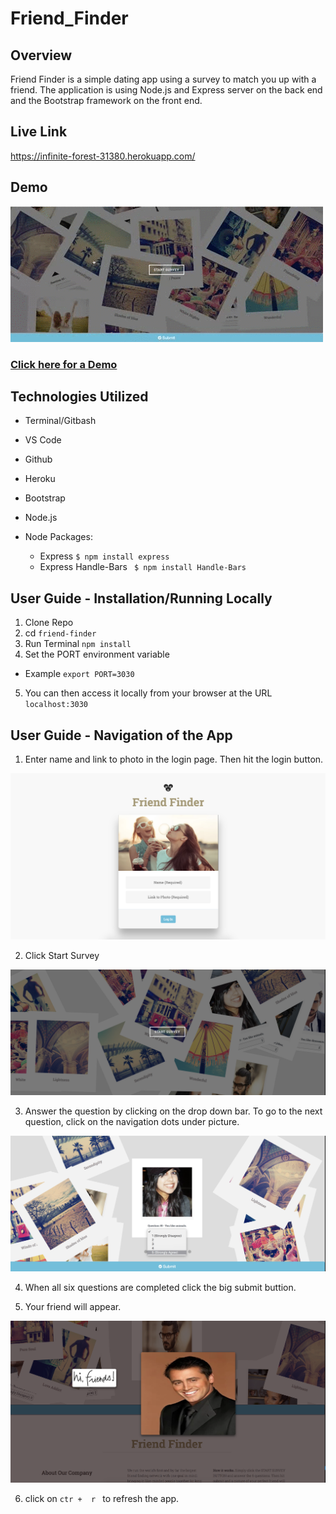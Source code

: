 # Friend_Finder

## Overview
Friend Finder is a simple dating app using a survey to match you up with a friend. The application is using Node.js and Express server on the back end and the Bootstrap framework on the front end.

## Live Link
https://infinite-forest-31380.herokuapp.com/

## Demo

![Demo](https://github.com/Didi1081/Friend_Finder/blob/master/friendfinder.gif)

### <a href="https://drive.google.com/file/d/1q-segiVV4eBRqFYP0YW_-jw1dDKZmLKN/view"> Click here for a Demo</a>


## Technologies Utilized

* Terminal/Gitbash
* VS Code
* Github
* Heroku
* Bootstrap
* Node.js

* Node Packages: 
    * Express ```$ npm install express```
    * Express Handle-Bars ``` $ npm install Handle-Bars```
    
   
## User Guide - Installation/Running Locally

1. Clone Repo
2. cd ```friend-finder ```
3. Run Terminal ```npm install```
4. Set the PORT environment variable
 * Example  ```export PORT=3030```
5. You can then access it locally from your browser at the URL ```localhost:3030```

## User Guide - Navigation of the App

1. Enter name and link to photo in the login page. Then hit the login button. 

![](https://github.com/Didi1081/Friend_Finder/blob/master/ss1.png)

2. Click Start Survey

![](https://github.com/Didi1081/Friend_Finder/blob/master/ss2.png)

3. Answer the question by clicking on the drop down bar. To go to the next question, click on the navigation dots under picture.

![](https://github.com/Didi1081/Friend_Finder/blob/master/ss3.png)

4. When all six questions are completed click the big submit buttion. 

5. Your friend will appear. 

![](https://github.com/Didi1081/Friend_Finder/blob/master/ss4.png)

6. click on ```ctr +  r ``` to refresh the app. 


